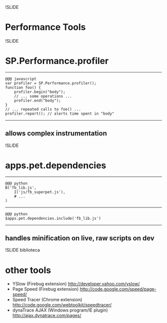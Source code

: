 !SLIDE

# Performance Tools

!SLIDE

# SP.Performance.profiler
---
	@@@ javascript
	var profiler = SP.Performance.profiler();
	function foo() {
		profiler.begin("body");
		// ... some operations ...
		profiler.end("body");
	}
	// ... repeated calls to foo() ...
	profiler.report(); // alerts time spent in "body"
---
## allows complex instrumentation

!SLIDE 
# apps.pet.dependencies
---
	@@@ python
	B('fb_lib.js',
		I('js/fb_superpet.js'),
		# ...
	)
---
	@@@ python
	$apps.pet.dependencies.include('fb_lib.js')
---
## handles minification on live, raw scripts on dev

!SLIDE biblioteca

# other tools

* YSlow (Firebug extension) <http://developer.yahoo.com/yslow/>
* Page Speed (Firebug extension) <http://code.google.com/speed/page-speed/>
* Speed Tracer (Chrome extension) <http://code.google.com/webtoolkit/speedtracer/>
* dynaTrace AJAX (Windows program/IE plugin) <http://ajax.dynatrace.com/pages/>